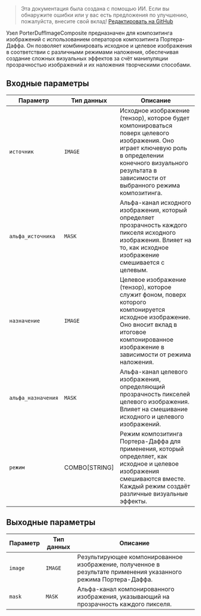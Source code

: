 > Эта документация была создана с помощью ИИ. Если вы обнаружите ошибки или у вас есть предложения по улучшению, пожалуйста, внесите свой вклад! [Редактировать на GitHub](https://github.com/Comfy-Org/embedded-docs/blob/main/comfyui_embedded_docs/docs/PorterDuffImageComposite/ru.md)

Узел PorterDuffImageComposite предназначен для композитинга изображений с использованием операторов композитинга Портера-Даффа. Он позволяет комбинировать исходное и целевое изображения в соответствии с различными режимами наложения, обеспечивая создание сложных визуальных эффектов за счёт манипуляции прозрачностью изображений и их наложения творческими способами.

## Входные параметры

| Параметр | Тип данных | Описание |
| --------- | ------------ | ----------- |
| `источник`  | `IMAGE`     | Исходное изображение (тензор), которое будет компонироваться поверх целевого изображения. Оно играет ключевую роль в определении конечного визуального результата в зависимости от выбранного режима композитинга. |
| `альфа_источника` | `MASK` | Альфа-канал исходного изображения, который определяет прозрачность каждого пикселя исходного изображения. Влияет на то, как исходное изображение смешивается с целевым. |
| `назначение` | `IMAGE` | Целевое изображение (тензор), которое служит фоном, поверх которого компонируется исходное изображение. Оно вносит вклад в итоговое компонированное изображение в зависимости от режима наложения. |
| `альфа_назначения` | `MASK` | Альфа-канал целевого изображения, определяющий прозрачность пикселей целевого изображения. Влияет на смешивание исходного и целевого изображений. |
| `режим` | COMBO[STRING] | Режим композитинга Портера-Даффа для применения, который определяет, как исходное и целевое изображения смешиваются вместе. Каждый режим создаёт различные визуальные эффекты. |

## Выходные параметры

| Параметр | Тип данных | Описание |
| --------- | ------------ | ----------- |
| `image`   | `IMAGE`     | Результирующее компонированное изображение, полученное в результате применения указанного режима Портера-Даффа. |
| `mask`    | `MASK`      | Альфа-канал компонированного изображения, указывающий на прозрачность каждого пикселя. |
